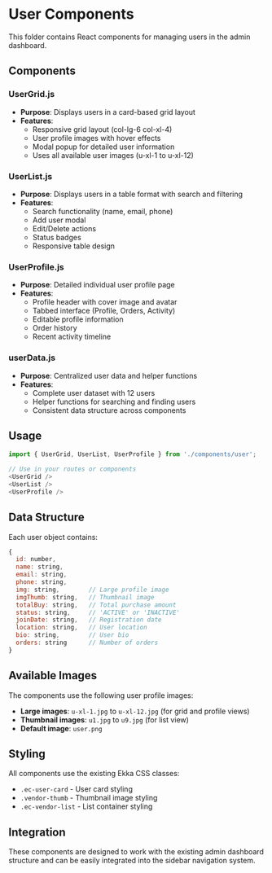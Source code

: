 # User Components

This folder contains React components for managing users in the admin dashboard.

## Components

### UserGrid.js
- **Purpose**: Displays users in a card-based grid layout
- **Features**: 
  - Responsive grid layout (col-lg-6 col-xl-4)
  - User profile images with hover effects
  - Modal popup for detailed user information
  - Uses all available user images (u-xl-1 to u-xl-12)

### UserList.js
- **Purpose**: Displays users in a table format with search and filtering
- **Features**:
  - Search functionality (name, email, phone)
  - Add user modal
  - Edit/Delete actions
  - Status badges
  - Responsive table design

### UserProfile.js
- **Purpose**: Detailed individual user profile page
- **Features**:
  - Profile header with cover image and avatar
  - Tabbed interface (Profile, Orders, Activity)
  - Editable profile information
  - Order history
  - Recent activity timeline

### userData.js
- **Purpose**: Centralized user data and helper functions
- **Features**:
  - Complete user dataset with 12 users
  - Helper functions for searching and finding users
  - Consistent data structure across components

## Usage

```javascript
import { UserGrid, UserList, UserProfile } from './components/user';

// Use in your routes or components
<UserGrid />
<UserList />
<UserProfile />
```

## Data Structure

Each user object contains:
```javascript
{
  id: number,
  name: string,
  email: string,
  phone: string,
  img: string,        // Large profile image
  imgThumb: string,   // Thumbnail image
  totalBuy: string,   // Total purchase amount
  status: string,     // 'ACTIVE' or 'INACTIVE'
  joinDate: string,   // Registration date
  location: string,   // User location
  bio: string,        // User bio
  orders: string      // Number of orders
}
```

## Available Images

The components use the following user profile images:
- **Large images**: `u-xl-1.jpg` to `u-xl-12.jpg` (for grid and profile views)
- **Thumbnail images**: `u1.jpg` to `u9.jpg` (for list view)
- **Default image**: `user.png`

## Styling

All components use the existing Ekka CSS classes:
- `.ec-user-card` - User card styling
- `.vendor-thumb` - Thumbnail image styling
- `.ec-vendor-list` - List container styling

## Integration

These components are designed to work with the existing admin dashboard structure and can be easily integrated into the sidebar navigation system. 